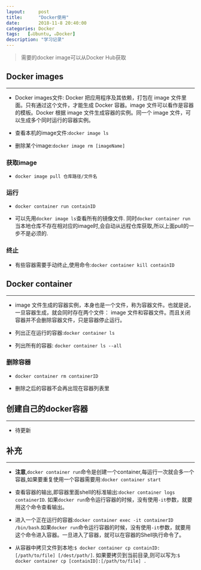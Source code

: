 ```yaml
---
layout:     post
title:      "Docker使用"
date:       2018-11-8 20:40:00
categories: Docker
tags:   [๑Ubuntu, ๑Docker]
description: "学习记录"
---
```


> 需要的docker image可以从Docker Hub获取

## Docker images
---

- Docker images文件: Docker 把应用程序及其依赖，打包在 image 文件里面。只有通过这个文件，才能生成 Docker 容器。image 文件可以看作是容器的模板。Docker 根据 image 文件生成容器的实例。同一个 image 文件，可以生成多个同时运行的容器实例。

- 查看本机的image文件:`docker image ls`

- 删除某个image:`docker image rm [imageName]`

### 获取image

- `docker image pull 仓库路径/文件名`

### 运行

- `docker container run containID`

- 可以先用`docker image ls`查看所有的镜像文件. 同时`docker container run`当本地仓库不存在相对应的image时,会自动从远程仓库获取,所以上面pull的一步不是必须的.

### 终止

- 有些容器需要手动终止,使用命令:`docker container kill containID`

## Docker container
---

- image 文件生成的容器实例，本身也是一个文件，称为容器文件。也就是说，一旦容器生成，就会同时存在两个文件： image 文件和容器文件。而且关闭容器并不会删除容器文件，只是容器停止运行。

- 列出正在运行的容器:`docker container ls`

- 列出所有的容器: `docker container ls --all`

### 删除容器

- `docker container rm containerID`

- 删除之后的容器不会再出现在容器列表里

## 创建自己的docker容器
---

- 待更新

## 补充
---

- **注意**,`docker container run`命令是创建一个container,每运行一次就会多一个容器,如果要重复使用一个容器需要用:`docker container start`

- 查看容器的输出,即容器里面shell的标准输出:`docker container logs containerID`. 如果`docker run`命令运行容器的时候，没有使用`-it`参数，就要用这个命令查看输出。

- 进入一个正在运行的容器:`docker container exec -it containerID /bin/bash`.如果`docker run`命令运行容器的时候，没有使用`-it`参数，就要用这个命令进入容器。一旦进入了容器，就可以在容器的Shell执行命令了。

- 从容器中拷贝文件到本地:`$ docker container cp containID:[/path/to/file] [/dest/path/]`. 如果要拷贝到当前目录,则可以写为:`$ docker container cp [containID]:[/path/to/file] .`
